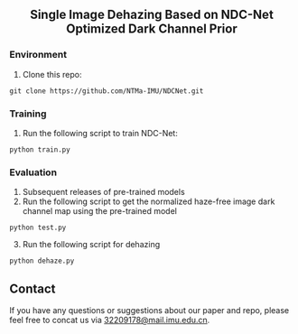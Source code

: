 
<div align="center"> 

<h2> 
Single Image Dehazing Based on NDC-Net Optimized Dark Channel Prior 
</h2>
</div>


### Environment

1. Clone this repo:

```
git clone https://github.com/NTMa-IMU/NDCNet.git
```

### Training

1. Run the following script to train NDC-Net:

```
python train.py
```

### Evaluation

1. Subsequent releases of pre-trained models
2. Run the following script to get the normalized haze-free image dark channel map using the pre-trained model
```
python test.py
```
3. Run the following script for dehazing
```
python dehaze.py
```

## Contact
If you have any questions or suggestions about our paper and repo, please feel free to concat us via <32209178@mail.imu.edu.cn>.
